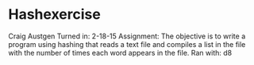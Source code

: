 # Hashexercise
Craig Austgen
Turned in: 2-18-15
Assignment: The objective is to write a program using hashing that reads a text file and compiles a list in the file with the number of times each word appears in the file.
Ran with: d8

 
